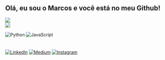 ## Olá, eu sou o Marcos e você está no meu Github!

![](https://github-readme-stats.vercel.app/api?username=marcospontesjunior&theme=omni&hide_border=false&include_all_commits=false&count_private=true)<br/>
![](https://github-readme-streak-stats.herokuapp.com/?user=marcospontesjunior&theme=omni&hide_border=false)<br/>
 
![Python](https://img.shields.io/badge/python-3670A0?style=flat&logo=python&logoColor=ffdd54) ![JavaScript](https://img.shields.io/badge/javascript-%23323330.svg?style=flat&logo=javascript&logoColor=%23F7DF1E)

# 

[![LinkedIn](https://img.shields.io/badge/LinkedIn-%230077B5.svg?logo=linkedin&logoColor=white)](https://linkedin.com/in/marcospontesjunior) [![Medium](https://img.shields.io/badge/Medium-12100E?logo=medium&logoColor=white)](https://medium.com/@marcospntsjunior) [![Instagram](https://img.shields.io/badge/Instagram-%23E4405F.svg?logo=Instagram&logoColor=white)](https://instagram.com/marcospntsjr?igshid=MzNlNGNkZWQ4Mg==)



